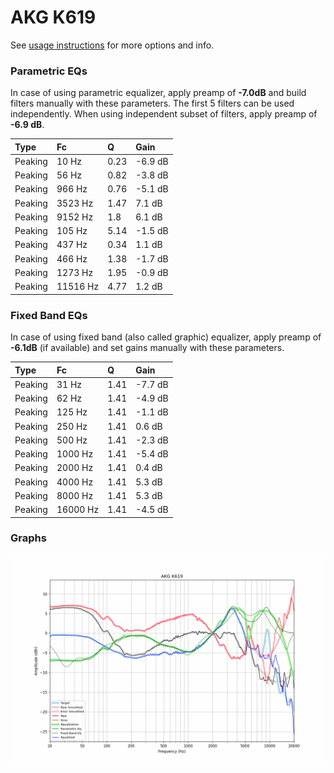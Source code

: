 # AKG K619
See [usage instructions](https://github.com/jaakkopasanen/AutoEq#usage) for more options and info.

### Parametric EQs
In case of using parametric equalizer, apply preamp of **-7.0dB** and build filters manually
with these parameters. The first 5 filters can be used independently.
When using independent subset of filters, apply preamp of **-6.9 dB**.

| Type    | Fc       |    Q | Gain    |
|:--------|:---------|:-----|:--------|
| Peaking | 10 Hz    | 0.23 | -6.9 dB |
| Peaking | 56 Hz    | 0.82 | -3.8 dB |
| Peaking | 966 Hz   | 0.76 | -5.1 dB |
| Peaking | 3523 Hz  | 1.47 | 7.1 dB  |
| Peaking | 9152 Hz  | 1.8  | 6.1 dB  |
| Peaking | 105 Hz   | 5.14 | -1.5 dB |
| Peaking | 437 Hz   | 0.34 | 1.1 dB  |
| Peaking | 466 Hz   | 1.38 | -1.7 dB |
| Peaking | 1273 Hz  | 1.95 | -0.9 dB |
| Peaking | 11516 Hz | 4.77 | 1.2 dB  |

### Fixed Band EQs
In case of using fixed band (also called graphic) equalizer, apply preamp of **-6.1dB**
(if available) and set gains manually with these parameters.

| Type    | Fc       |    Q | Gain    |
|:--------|:---------|:-----|:--------|
| Peaking | 31 Hz    | 1.41 | -7.7 dB |
| Peaking | 62 Hz    | 1.41 | -4.9 dB |
| Peaking | 125 Hz   | 1.41 | -1.1 dB |
| Peaking | 250 Hz   | 1.41 | 0.6 dB  |
| Peaking | 500 Hz   | 1.41 | -2.3 dB |
| Peaking | 1000 Hz  | 1.41 | -5.4 dB |
| Peaking | 2000 Hz  | 1.41 | 0.4 dB  |
| Peaking | 4000 Hz  | 1.41 | 5.3 dB  |
| Peaking | 8000 Hz  | 1.41 | 5.3 dB  |
| Peaking | 16000 Hz | 1.41 | -4.5 dB |

### Graphs
![](./AKG%20K619.png)
